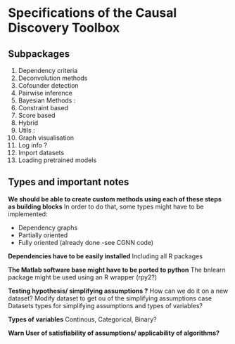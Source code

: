 # Specifications of the Causal Discovery Toolbox

## Subpackages 

1. Dependency criteria
2. Deconvolution methods
3. Cofounder detection
4. Pairwise inference
6. Bayesian Methods : 
  1. Constraint based
  2. Score based
  3. Hybrid
7. Utils :
  1. Graph visualisation 
  2. Log info ? 
  3. Import datasets
  4. Loading pretrained models
	  
## Types and important notes

**We should be able to create custom methods using each of these steps as building blocks**
In order to do that, some types might have to be implemented:
* Dependency graphs
* Partially oriented
* Fully oriented (already done -see CGNN code)

**Dependencies have to be easily installed**
Including all R packages

**The Matlab software base might have to be ported to python**
The bnlearn package might be used using an R wrapper (rpy2?)

**Testing hypothesis/ simplifying assumptions ?** 
How can we do it on a new dataset?
Modify dataset to get ou of the simplifying assumptions case
Datasets types for simplifying assumptions and types of variables? 

**Types of variables**
Continous, Categorical, Binary?

**Warn User of satisfiability of assumptions/ applicability of algorithms?**


